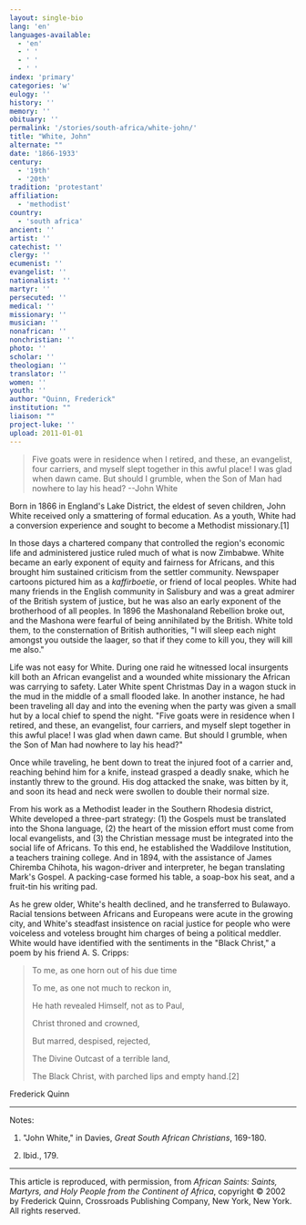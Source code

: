 ```yaml
---
layout: single-bio
lang: 'en'
languages-available:
  - 'en'
  - ' '
  - ' '
  - ' '
index: 'primary'
categories: 'w'
eulogy: ''
history: ''
memory: ''
obituary: ''
permalink: '/stories/south-africa/white-john/'
title: "White, John"
alternate: ""
date: '1866-1933'
century:
  - '19th'
  - '20th'
tradition: 'protestant'
affiliation:
  - 'methodist'
country:
  - 'south africa'
ancient: ''
artist: ''
catechist: ''
clergy: ''
ecumenist: ''
evangelist: ''
nationalist: ''
martyr: ''
persecuted: ''
medical: ''
missionary: ''
musician: ''
nonafrican: ''
nonchristian: ''
photo: ''
scholar: ''
theologian: ''
translator: ''
women: ''
youth: ''
author: "Quinn, Frederick"
institution: ""
liaison: ""
project-luke: ''
upload: 2011-01-01
---
```




> Five goats were in residence when I retired, and these, an evangelist, four carriers, and myself slept together in this awful place! I was glad when dawn came. But should I grumble, when the Son of Man had nowhere to lay his head?
> --John White
> 

Born in 1866 in England's Lake District, the eldest of seven children, John White received only a smattering of formal education. As a youth, White had a conversion experience and sought to become a Methodist missionary.[1]

In those days a chartered company that controlled the region's economic life and administered justice ruled much of what is now Zimbabwe. White became an early exponent of equity and fairness for Africans, and this brought him sustained criticism from the settler community. Newspaper cartoons pictured him as a *kaffirboetie*, or friend of local peoples. White had many friends in the English community in Salisbury and was a great admirer of the British system of justice, but he was also an early exponent of the brotherhood of all peoples. In 1896 the Mashonaland Rebellion broke out, and the Mashona were fearful of being annihilated by the British. White told them, to the consternation of British authorities, "I will sleep each night amongst you outside the laager, so that if they come to kill you, they will kill me also."

Life was not easy for White. During one raid he witnessed local insurgents kill both an African evangelist and a wounded white missionary the African was carrying to safety. Later White spent Christmas Day in a wagon stuck in the mud in the middle of a small flooded lake. In another instance, he had been traveling all day and into the evening when the party was given a small hut by a local chief to spend the night. "Five goats were in residence when I retired, and these, an evangelist, four carriers, and myself slept together in this awful place! I was glad when dawn came. But should I grumble, when the Son of Man had nowhere to lay his head?"

Once while traveling, he bent down to treat the injured foot of a carrier and, reaching behind him for a knife, instead grasped a deadly snake, which he instantly threw to the ground. His dog attacked the snake, was bitten by it, and soon its head and neck were swollen to double their normal size.

From his work as a Methodist leader in the Southern Rhodesia district, White developed a three-part strategy: (1) the Gospels must be translated into the Shona language, (2) the heart of the mission effort must come from local evangelists, and (3) the Christian message must be integrated into the social life of Africans. To this end, he established the Waddilove Institution, a teachers training college. And in 1894, with the assistance of James Chiremba Chihota, his wagon-driver and interpreter, he began translating Mark's Gospel. A packing-case formed his table, a soap-box his seat, and a fruit-tin his writing pad.

As he grew older, White's health declined, and he transferred to Bulawayo. Racial tensions between Africans and Europeans were acute in the growing city, and White's steadfast insistence on racial justice for people who were voiceless and voteless brought him charges of being a political meddler. White would have identified with the sentiments in the "Black Christ," a poem by his friend A. S. Cripps:

> To me, as one horn out of his due time
> 
> To me, as one not much to reckon in,
> 
> He hath revealed Himself, not as to Paul,
> 
> Christ throned and crowned,
> 
> But marred, despised, rejected,
> 
> The Divine Outcast of a terrible land,
> 
> The Black Christ, with parched lips and empty hand.[2]
> 

Frederick Quinn

---

Notes:

1. "John White," in Davies, *Great South African Christians*, 169-180.

2. Ibid., 179.

---

This article is reproduced, with permission, from *African Saints: Saints, Martyrs, and Holy People from the Continent of Africa*, copyright &copy; 2002 by Frederick Quinn, Crossroads Publishing Company, New York, New York.  All rights reserved.